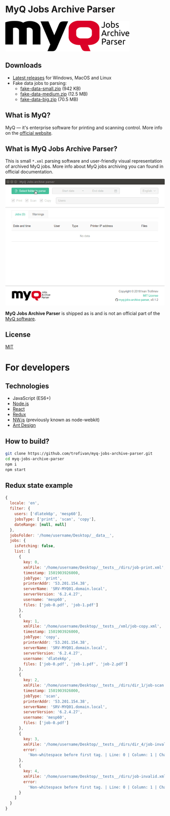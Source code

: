# MyQ Jobs Archive Parser

![MyQ jobs Archive Parser](build/assets/logo.svg)

## Downloads

- [Latest releases](https://github.com/trofivan/myq-jobs-archive-parser/releases/latest) for Windows, MacOS and Linux
- Fake data jobs to parsing:
  - [fake-data-small.zip](https://github.com/trofivan/myq-jobs-archive-parser/releases/download/v0.1.0/fake-data-small.zip) (942 KB)
  - [fake-data-medium.zip](https://github.com/trofivan/myq-jobs-archive-parser/releases/download/v0.1.0/fake-data-medium.zip) (12.5 MB)
  - [fake-data-big.zip](https://github.com/trofivan/myq-jobs-archive-parser/releases/download/v0.1.0/fake-data-big.zip) (70.5 MB)

## What is MyQ?

MyQ — it's enterprise software for printing and scanning control. More info on the [official website](https://www.myq-solution.com/).

## What is MyQ Jobs Archive Parser?

This is small `*.xml` parsing software and user-friendly visual representation of archived MyQ jobs. More info about MyQ jobs archiving you can found in official documentation.

![](info/animation.gif)

**MyQ Jobs Archive Parser** is shipped as is and is not an official part of the [MyQ software](https://www.myq-solution.com/).

<!--
## Latest releases

https://github.com/trofivan/myq-jobs-archive-parser/releases/latest

for Windows, Linux and MacOS:
 -->

## License

[MIT](LICENCE)

# For developers

## Technologies

- JavaScript (ES6+)
- [Node.js](https://nodejs.org/en/)
- [React](https://reactjs.org/)
- [Redux](https://redux.js.org/)
- [NW.js](https://nwjs.io/) (previously known as node-webkit)
- [Ant Design](https://ant.design/)

## How to build?

```sh
git clone https://github.com/trofivan/myq-jobs-archive-parser.git
cd myq-jobs-archive-parser
npm i
npm start
```

## Redux state example

```js
{
  locale: 'en',
  filter: {
    users: ['dlatek6p', 'mesp60'],
    jobsType: ['print', 'scan', 'copy'],
    dateRange: [null, null]
  },
  jobsFolder: '/home/username/Desktop/__data__',
  jobs: {
    isFetching: false,
    list: [
      {
        key: 0,
        xmlFile: '/home/username/Desktop/__tests__/dirs/job-print.xml',
        timestamp: 1501903926000,
        jobType: 'print',
        printerAddr: '53.201.154.38',
        serverName: 'SRV-MYQ01.domain.local',
        serverVersion: '6.2.4.27',
        username: 'mesp60',
        files: ['job-0.pdf', 'job-1.pdf']
      },
      {
        key: 1,
        xmlFile: '/home/username/Desktop/__tests__/xml/job-copy.xml',
        timestamp: 1501903926000,
        jobType: 'copy',
        printerAddr: '53.201.154.38',
        serverName: 'SRV-MYQ01.domain.local',
        serverVersion: '6.2.4.27',
        username: 'dlatek6p',
        files: ['job-0.pdf', 'job-1.pdf', 'job-2.pdf']
      },
      {
        key: 2,
        xmlFile: '/home/username/Desktop/__tests__/dirs/dir_1/job-scan.xml',
        timestamp: 1501903926000,
        jobType: 'scan',
        printerAddr: '53.201.154.38',
        serverName: 'SRV-MYQ01.domain.local',
        serverVersion: '6.2.4.27',
        username: 'mesp60',
        files: ['job-0.pdf']
      },
      {
        key: 3,
        xmlFile: '/home/username/Desktop/__tests__/dirs/dir_4/job-invalid.xml',
        error:
          'Non-whitespace before first tag. | Line: 0 | Column: 1 | Char: I'
      },
      {
        key: 4,
        xmlFile: '/home/username/Desktop/__tests__/dirs/job-invalid.xml',
        error:
          'Non-whitespace before first tag. | Line: 0 | Column: 1 | Char: I'
      }
    ]
  }
}
```

